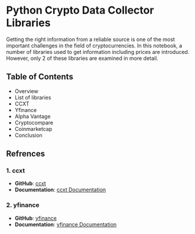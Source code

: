 # Python Crypto Data Collector Libraries
Getting the right information from a reliable source is one of the most important challenges in the field of cryptocurrencies. In this notebook, a number of libraries used to get information including prices are introduced. However, only 2 of these libraries are examined in more detail.
## Table of Contents
* Overview
* List of libraries
* CCXT
* Yfinance
* Alpha Vantage
* Cryptocompare
* Coinmarketcap
* Conclusion
## Refrences
### 1. **ccxt**
- **GitHub**: [ccxt](https://github.com/ccxt/ccxt)
- **Documentation**: [ccxt Documentation](https://docs.ccxt.com/en/latest/)
### 2. **yfinance**
- **GitHub**: [yfinance]([https://github.com/ccxt/ccxt](https://github.com/ranaroussi/yfinance))
- **Documentation**: [yfinance Documentation]([https://docs.ccxt.com/en/latest/](https://aroussi.com/post/python-yahoo-finance))
